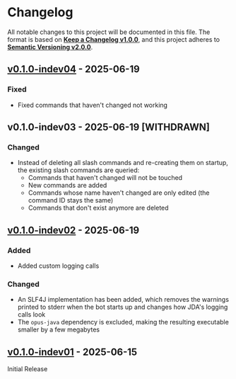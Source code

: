 <!-- markdownlint-disable no-duplicate-heading -->

# Changelog #

All notable changes to this project will be documented in this file.
The format is based on [**Keep a Changelog v1.0.0**](https://keepachangelog.com/en/1.0.0/),
and this project adheres to [**Semantic Versioning v2.0.0**](https://semver.org/spec/v2.0.0.html).

## [v0.1.0-indev04] - 2025-06-19 ##

[v0.1.0-indev04]: <https://github.com/MaybeAshleyIdk/remote-control-discord-bot/releases/tag/v0.1.0-indev04>

### Fixed ###

* Fixed commands that haven't changed not working

## v0.1.0-indev03 - 2025-06-19 [WITHDRAWN] ##

### Changed ###

* Instead of deleting all slash commands and re-creating them on startup, the existing slash commands are queried:
  * Commands that haven't changed will not be touched
  * New commands are added
  * Commands whose name haven't changed are only edited (the command ID stays the same)
  * Commands that don't exist anymore are deleted

## [v0.1.0-indev02] - 2025-06-19 ##

[v0.1.0-indev02]: <https://github.com/MaybeAshleyIdk/remote-control-discord-bot/releases/tag/v0.1.0-indev02>

### Added ###

* Added custom logging calls

### Changed ###

* An SLF4J implementation has been added, which removes the warnings printed to stderr when the bot starts up and
  changes how JDA's logging calls look
* The `opus-java` dependency is excluded, making the resulting executable smaller by a few megabytes

## [v0.1.0-indev01] - 2025-06-15 ##

[v0.1.0-indev01]: <https://github.com/MaybeAshleyIdk/remote-control-discord-bot/releases/tag/v0.1.0-indev01>

Initial Release
